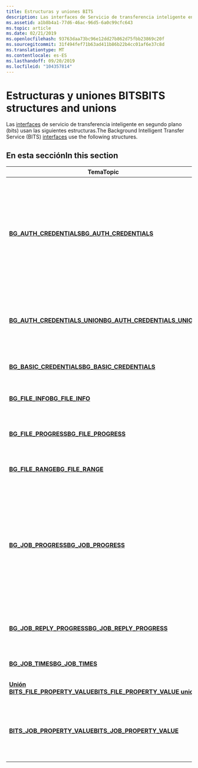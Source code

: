 ```yaml
---
title: Estructuras y uniones BITS
description: Las interfaces de Servicio de transferencia inteligente en segundo plano (BITS) usan las siguientes estructuras.
ms.assetid: a1b8b4a1-77d6-46ac-96d5-6a0c99cfc643
ms.topic: article
ms.date: 02/21/2019
ms.openlocfilehash: 93763daa73bc96e12dd27b862d75fbb23869c20f
ms.sourcegitcommit: 31f494fef71b63ad411b86b22b4cc01af6e37c8d
ms.translationtype: MT
ms.contentlocale: es-ES
ms.lasthandoff: 09/20/2019
ms.locfileid: "104357814"
---
```

# <a name="bits-structures-and-unions"></a><span data-ttu-id="0d5bc-103">Estructuras y uniones BITS</span><span class="sxs-lookup"><span data-stu-id="0d5bc-103">BITS structures and unions</span></span>

<span data-ttu-id="0d5bc-104">Las [interfaces](bits-interfaces.md) de servicio de transferencia inteligente en segundo plano (bits) usan las siguientes estructuras.</span><span class="sxs-lookup"><span data-stu-id="0d5bc-104">The Background Intelligent Transfer Service (BITS) [interfaces](bits-interfaces.md) use the following structures.</span></span>

## <a name="in-this-section"></a><span data-ttu-id="0d5bc-105">En esta sección</span><span class="sxs-lookup"><span data-stu-id="0d5bc-105">In this section</span></span>

| <span data-ttu-id="0d5bc-106">Tema</span><span class="sxs-lookup"><span data-stu-id="0d5bc-106">Topic</span></span> | <span data-ttu-id="0d5bc-107">Descripción</span><span class="sxs-lookup"><span data-stu-id="0d5bc-107">Description</span></span> |
|-|-|
| [<span data-ttu-id="0d5bc-108">**BG_AUTH_CREDENTIALS**</span><span class="sxs-lookup"><span data-stu-id="0d5bc-108">**BG_AUTH_CREDENTIALS**</span></span>](/windows/win32/api/bits1_5/ns-bits1_5-bg_auth_credentials) | <span data-ttu-id="0d5bc-109">Identifica el destino (proxy o servidor), el esquema de autenticación y las credenciales del usuario que se usarán para las solicitudes de autenticación de usuario.</span><span class="sxs-lookup"><span data-stu-id="0d5bc-109">Identifies the target (proxy or server), authentication scheme, and the user's credentials to use for user authentication requests.</span></span> <span data-ttu-id="0d5bc-110">La estructura se pasa al [método IBackgroundCopyJob2:: SetCredentials](/windows/win32/api/Bits1_5/nf-bits1_5-ibackgroundcopyjob2-setcredentials).</span><span class="sxs-lookup"><span data-stu-id="0d5bc-110">The structure is passed to the [IBackgroundCopyJob2::SetCredentials method](/windows/win32/api/Bits1_5/nf-bits1_5-ibackgroundcopyjob2-setcredentials).</span></span> |
| [<span data-ttu-id="0d5bc-111">**BG_AUTH_CREDENTIALS_UNION**</span><span class="sxs-lookup"><span data-stu-id="0d5bc-111">**BG_AUTH_CREDENTIALS_UNION**</span></span>](/windows/win32/api/bits1_5/ns-bits1_5-bg_auth_credentials_union) | <span data-ttu-id="0d5bc-112">Identifica las credenciales que se van a utilizar para el esquema de autenticación especificado en la [estructura de BG_AUTH_CREDENTIALS](/windows/win32/api/bits1_5/ns-bits1_5-bg_auth_credentials).</span><span class="sxs-lookup"><span data-stu-id="0d5bc-112">Identifies the credentials to use for the authentication scheme specified in the [BG_AUTH_CREDENTIALS structure](/windows/win32/api/bits1_5/ns-bits1_5-bg_auth_credentials).</span></span> |
| [<span data-ttu-id="0d5bc-113">**BG_BASIC_CREDENTIALS**</span><span class="sxs-lookup"><span data-stu-id="0d5bc-113">**BG_BASIC_CREDENTIALS**</span></span>](/windows/win32/api/bits1_5/ns-bits1_5-bg_basic_credentials) | <span data-ttu-id="0d5bc-114">Identifica el nombre de usuario y la contraseña que se van a autenticar.</span><span class="sxs-lookup"><span data-stu-id="0d5bc-114">Identifies the user name and password to authenticate.</span></span> |
| [<span data-ttu-id="0d5bc-115">**BG_FILE_INFO**</span><span class="sxs-lookup"><span data-stu-id="0d5bc-115">**BG_FILE_INFO**</span></span>](/windows/win32/api/bits/ns-bits-bg_file_info) | <span data-ttu-id="0d5bc-116">Proporciona los nombres locales y remotos del archivo que se va a transferir.</span><span class="sxs-lookup"><span data-stu-id="0d5bc-116">Provides the local and remote names of the file to transfer.</span></span> |
| [<span data-ttu-id="0d5bc-117">**BG_FILE_PROGRESS**</span><span class="sxs-lookup"><span data-stu-id="0d5bc-117">**BG_FILE_PROGRESS**</span></span>](/windows/win32/api/bits/ns-bits-bg_file_progress) | <span data-ttu-id="0d5bc-118">Proporciona información de progreso relacionada con archivos, como el número de bytes transferidos.</span><span class="sxs-lookup"><span data-stu-id="0d5bc-118">Provides file-related progress information, such as the number of bytes transferred.</span></span> |
| [<span data-ttu-id="0d5bc-119">**BG_FILE_RANGE**</span><span class="sxs-lookup"><span data-stu-id="0d5bc-119">**BG_FILE_RANGE**</span></span>](/windows/win32/api/bits2_0/ns-bits2_0-bg_file_range) | <span data-ttu-id="0d5bc-120">Identifica un intervalo de bytes que se va a descargar de un archivo.</span><span class="sxs-lookup"><span data-stu-id="0d5bc-120">Identifies a range of bytes to download from a file.</span></span> |
| [<span data-ttu-id="0d5bc-121">**BG_JOB_PROGRESS**</span><span class="sxs-lookup"><span data-stu-id="0d5bc-121">**BG_JOB_PROGRESS**</span></span>](/windows/win32/api/bits/ns-bits-bg_job_progress) | <span data-ttu-id="0d5bc-122">Proporciona información de progreso relacionada con el trabajo, como el número de bytes y archivos transferidos.</span><span class="sxs-lookup"><span data-stu-id="0d5bc-122">Provides job-related progress information, such as the number of bytes and files transferred.</span></span> <span data-ttu-id="0d5bc-123">En el caso de los trabajos de carga, el progreso se aplica al archivo de carga, no al archivo de respuesta.</span><span class="sxs-lookup"><span data-stu-id="0d5bc-123">For upload jobs, the progress applies to the upload file, not the reply file.</span></span> <span data-ttu-id="0d5bc-124">Para ver el progreso del archivo de respuesta, consulte la [estructura BG_JOB_REPLY_PROGRESS](/windows/win32/api/bits1_5/ns-bits1_5-bg_job_reply_progress).</span><span class="sxs-lookup"><span data-stu-id="0d5bc-124">To view reply file progress, see the [BG_JOB_REPLY_PROGRESS structure](/windows/win32/api/bits1_5/ns-bits1_5-bg_job_reply_progress).</span></span> |
| [<span data-ttu-id="0d5bc-125">**BG_JOB_REPLY_PROGRESS**</span><span class="sxs-lookup"><span data-stu-id="0d5bc-125">**BG_JOB_REPLY_PROGRESS**</span></span>](/windows/win32/api/bits1_5/ns-bits1_5-bg_job_reply_progress) | <span data-ttu-id="0d5bc-126">Proporciona información de progreso relacionada con la parte de respuesta de un trabajo de carga y respuesta.</span><span class="sxs-lookup"><span data-stu-id="0d5bc-126">Provides progress information related to the reply portion of an upload-reply job.</span></span> |
| [<span data-ttu-id="0d5bc-127">**BG_JOB_TIMES**</span><span class="sxs-lookup"><span data-stu-id="0d5bc-127">**BG_JOB_TIMES**</span></span>](/windows/win32/api/bits/ns-bits-bg_job_times) | <span data-ttu-id="0d5bc-128">Proporciona marcas de tiempo relacionadas con el trabajo.</span><span class="sxs-lookup"><span data-stu-id="0d5bc-128">Provides job-related time stamps.</span></span> |
| [<span data-ttu-id="0d5bc-129">**Unión BITS_FILE_PROPERTY_VALUE**</span><span class="sxs-lookup"><span data-stu-id="0d5bc-129">**BITS_FILE_PROPERTY_VALUE union**</span></span>](/windows/win32/api/bits5_0/ns-bits5_0-bits_file_property_value) | <span data-ttu-id="0d5bc-130">Proporciona el valor de propiedad de un archivo BITS.</span><span class="sxs-lookup"><span data-stu-id="0d5bc-130">Provides the property value of a BITS file.</span></span> |
| [<span data-ttu-id="0d5bc-131">**BITS_JOB_PROPERTY_VALUE**</span><span class="sxs-lookup"><span data-stu-id="0d5bc-131">**BITS_JOB_PROPERTY_VALUE**</span></span>](/windows/win32/api/bits5_0/ns-bits5_0-bits_file_property_value) | <span data-ttu-id="0d5bc-132">Proporciona el valor de propiedad del trabajo de BITS basado en el valor de la [enumeración BITS_JOB_PROPERTY_ID](/windows/win32/api/bits5_0/ne-bits5_0-bits_job_property_id).</span><span class="sxs-lookup"><span data-stu-id="0d5bc-132">Provides the property value of the BITS job based on the value of the [BITS_JOB_PROPERTY_ID enumeration](/windows/win32/api/bits5_0/ne-bits5_0-bits_job_property_id).</span></span> |
